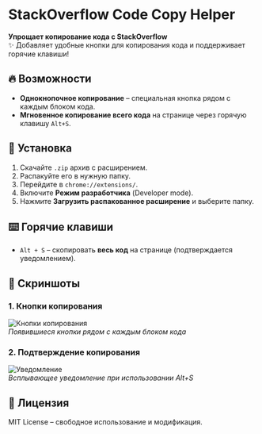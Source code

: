 # StackOverflow Code Copy Helper

**Упрощает копирование кода с StackOverflow**  
✨ Добавляет удобные кнопки для копирования кода и поддерживает горячие клавиши!

## 🔥 Возможности
- **Однокнопочное копирование** – специальная кнопка рядом с каждым блоком кода.
- **Мгновенное копирование всего кода** на странице через горячую клавишу `Alt+S`.

## 🚀 Установка
1. Скачайте `.zip` архив с расширением.
2. Распакуйте его в нужную папку.
3. Перейдите в `chrome://extensions/`.
4. Включите **Режим разработчика** (Developer mode).
5. Нажмите **Загрузить распакованное расширение** и выберите папку.

## ⌨️ Горячие клавиши
- `Alt + S` – скопировать **весь код** на странице (подтверждается уведомлением).


## 📸 Скриншоты

### 1. Кнопки копирования
![Кнопки копирования](https://github.com/.../image1.png)  
*Появившиеся кнопки рядом с каждым блоком кода*

### 2. Подтверждение копирования
![Уведомление](https://github.com/.../image2.png)  
*Всплывающее уведомление при использовании Alt+S*


## 📜 Лицензия
MIT License – свободное использование и модификация.
